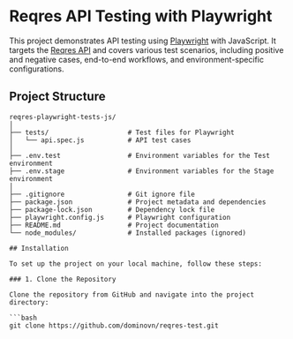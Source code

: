 # Reqres API Testing with Playwright

This project demonstrates API testing using [Playwright](https://playwright.dev/) with JavaScript. It targets the [Reqres API](https://reqres.in/) and covers various test scenarios, including positive and negative cases, end-to-end workflows, and environment-specific configurations.

## Project Structure

```plaintext
reqres-playwright-tests-js/
│
├── tests/                    # Test files for Playwright
│   └── api.spec.js           # API test cases
│
├── .env.test                 # Environment variables for the Test environment
├── .env.stage                # Environment variables for the Stage environment
│
├── .gitignore                # Git ignore file
├── package.json              # Project metadata and dependencies
├── package-lock.json         # Dependency lock file
├── playwright.config.js      # Playwright configuration
├── README.md                 # Project documentation
└── node_modules/             # Installed packages (ignored)

## Installation

To set up the project on your local machine, follow these steps:

### 1. Clone the Repository

Clone the repository from GitHub and navigate into the project directory:

```bash
git clone https://github.com/dominovn/reqres-test.git
```